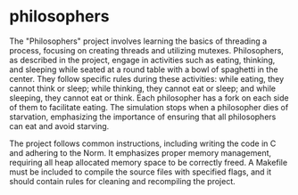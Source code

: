 # philosophers

The "Philosophers" project involves learning the basics of threading a process, focusing on creating threads and utilizing mutexes. 
Philosophers, as described in the project, engage in activities such as eating, thinking, and sleeping while seated at a round table with a bowl of spaghetti in the center. 
They follow specific rules during these activities: while eating, they cannot think or sleep; while thinking, they cannot eat or sleep; and while sleeping, they cannot eat or think. 
Each philosopher has a fork on each side of them to facilitate eating. The simulation stops when a philosopher dies of starvation, emphasizing the importance of ensuring that all philosophers can eat and avoid starving.

The project follows common instructions, including writing the code in C and adhering to the Norm. 
It emphasizes proper memory management, requiring all heap allocated memory space to be correctly freed. 
A Makefile must be included to compile the source files with specified flags, and it should contain rules for cleaning and recompiling the project.
